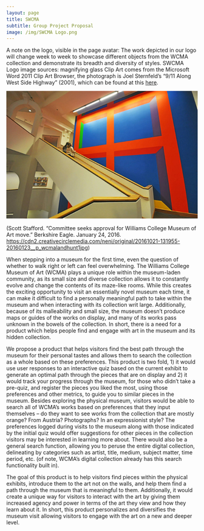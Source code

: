 ```yaml
---
layout: page
title: SWCMA
subtitle: Group Project Proposal
image: /img/SWCMA Logo.png
---
```


A note on the logo, visible in the page avatar: The work depicted in our logo will change week to week to showcase different objects from the WCMA collection and demonstrate its breadth and diversity of styles. SWCMA Logo image sources: magnifying glass Clip Art comes from the Microsoft Word 2011 Clip Art Browser, the photograph is Joel Sternfeld’s “9/11 Along West Side Highway” (2001), which can be found at this [here](http://egallery.williams.edu/objects/17896/911-along-west-side-highway?ctx=2ceb3b72-27b2-4216-bd79-cc5bb8ad4dc1&idx=11).

![WCMA](/img/20161021-131955-20160123__p_wcmalandhunt1jpg.jpeg)

(Scott Stafford. “Committee seeks approval for Williams College Museum of Art move.” Berkshire Eagle. January 24, 2016. <https://cdn2.creativecirclemedia.com/neni/original/20161021-131955-20160123__p_wcmalandhunt1jpg>)

When stepping into a museum for the first time, even the question of whether to walk right or left can feel overwhelming. The Williams College Museum of Art (WCMA) plays a unique role within the museum-laden community, as its small size and diverse collection allows it to constantly evolve and change the contents of its maze-like rooms. While this creates the exciting opportunity to visit an essentially novel museum each time, it can make it difficult to find a personally meaningful path to take within the museum and when interacting with its collection writ large. Additionally, because of its malleability and small size, the museum doesn’t produce maps or guides of the works on display, and many of its works pass unknown in the bowels of the collection. In short, there is a need for a product which helps people find and engage with art in the museum and its hidden collection.

We propose a product that helps visitors find the best path through the museum for their personal tastes and allows them to search the collection as a whole based on these preferences. This product is two fold, 1) it would use user responses to an interactive quiz based on the current exhibit to generate an optimal path through the pieces that are on display and 2) it would track your progress through the museum, for those who didn’t take a pre-quiz, and register the pieces you liked the most, using those preferences and other metrics, to guide you to similar pieces in the museum. Besides exploring the physical museum, visitors would be able to search all of WCMA’s works based on preferences that they input themselves – do they want to see works from the collection that are mostly orange? From Austria? Photographs? In an expressionist style? The preferences logged during visits to the museum along with those indicated by the initial quiz would offer suggestions for other pieces in the collection visitors may be interested in learning more about. There would also be a general search function, allowing you to peruse the entire digital collection, delineating by categories such as artist, title, medium, subject matter, time period, etc. (of note, WCMA’s digital collection already has this search functionality built in). 

The goal of this product is to help visitors find pieces within the physical exhibits, introduce them to the art not on the walls, and help them find a path through the museum that is meaningful to them. Additionally, it would create a unique way for visitors to interact with the art by giving them increased agency and power in terms of the art they view and how they learn about it. In short, this product personalizes and diversifies the museum visit allowing visitors to engage with the art on a new and deeper level.


